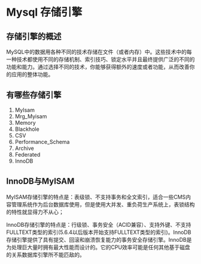 # Mysql 存储引擎

## 存储引擎的概述

MySQL中的数据用各种不同的技术存储在文件（或者内存）中。这些技术中的每一种技术都使用不同的存储机制、索引技巧、锁定水平并且最终提供广泛的不同的功能和能力。通过选择不同的技术，你能够获得额外的速度或者功能，从而改善你的应用的整体功能。

## 有哪些存储引擎

1. MyIsam
2. Mrg_Myisam
3. Memory
4. Blackhole
5. CSV
6. Performance_Schema
7. Archive
8. Federated
9. InnoDB

## InnoDB与MyISAM

MyISAM存储引擎的特点是：表级锁、不支持事务和全文索引，适合一些CMS内容管理系统作为后台数据库使用，但是使用大并发、重负荷生产系统上，表锁结构的特性就显得力不从心；

InnoDB存储引擎的特点是：行级锁、事务安全（ACID兼容）、支持外键、不支持FULLTEXT类型的索引(5.6.4以后版本开始支持FULLTEXT类型的索引)。InnoDB存储引擎提供了具有提交、回滚和崩溃恢复能力的事务安全存储引擎。InnoDB是为处理巨大量时拥有最大性能而设计的。它的CPU效率可能是任何其他基于磁盘的关系数据库引擎所不能匹敌的。
